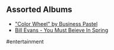 ## Assorted Albums
- ["Color Wheel" by Business Pastel](https://allgamenoboy.bandcamp.com/album/color-wheel)  
- [Bill Evans - You Must Beieve In Spring](https://www.youtube.com/watch?v=QoLKfSCdtpc)



#entertainment 